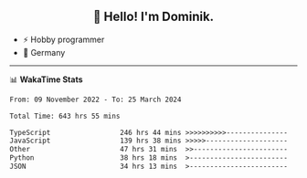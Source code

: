 <h2 align="center">👋 Hello! I'm Dominik.</h2>

- ⚡ Hobby programmer
- 📍 Germany

---
📊 **WakaTime Stats**
<!--START_SECTION:waka-->

```txt
From: 09 November 2022 - To: 25 March 2024

Total Time: 643 hrs 55 mins

TypeScript                 246 hrs 44 mins >>>>>>>>>>---------------   38.32 %
JavaScript                 139 hrs 38 mins >>>>>--------------------   21.69 %
Other                      47 hrs 31 mins  >>-----------------------   07.38 %
Python                     38 hrs 18 mins  >------------------------   05.95 %
JSON                       34 hrs 13 mins  >------------------------   05.32 %
```

<!--END_SECTION:waka-->
